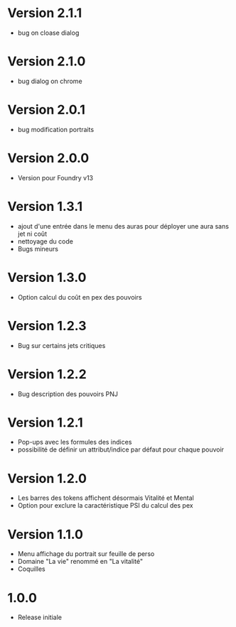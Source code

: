 # Version 2.1.1
- bug on cloase dialog
# Version 2.1.0
- bug dialog on chrome
# Version 2.0.1
- bug modification portraits
# Version 2.0.0
- Version pour Foundry v13
# Version 1.3.1
- ajout d'une entrée dans le menu des auras pour déployer une aura sans jet ni coût
- nettoyage du code
- Bugs mineurs
# Version 1.3.0
- Option calcul du coût en pex des pouvoirs
# Version 1.2.3
- Bug sur certains jets critiques
# Version 1.2.2
- Bug description des pouvoirs PNJ
# Version 1.2.1
- Pop-ups avec les formules des indices
- possibilité de définir un attribut/indice par défaut pour chaque pouvoir
# Version 1.2.0
- Les barres des tokens affichent désormais Vitalité et Mental
- Option pour exclure la caractéristique PSI du calcul des pex
# Version 1.1.0
- Menu affichage du portrait sur feuille de perso
- Domaine "La vie" renommé en "La vitalité"
- Coquilles
# 1.0.0
- Release initiale